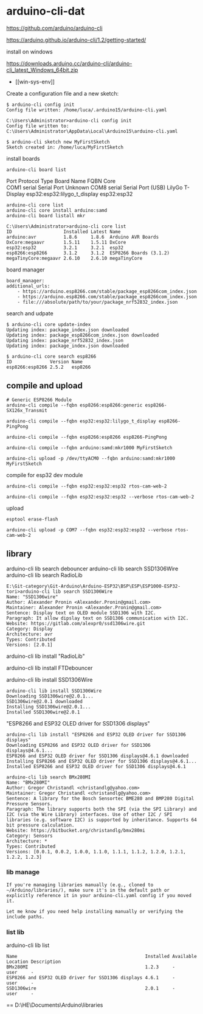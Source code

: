 
# arduino-cli-dat


https://github.com/arduino/arduino-cli

https://arduino.github.io/arduino-cli/1.2/getting-started/


install on windows 

https://downloads.arduino.cc/arduino-cli/arduino-cli_latest_Windows_64bit.zip

- [[win-sys-env]]

Create a configuration file and a new sketch:

    $ arduino-cli config init
    Config file written: /home/luca/.arduino15/arduino-cli.yaml

    C:\Users\Administrator>arduino-cli config init
    Config file written to: C:\Users\Administrator\AppData\Local\Arduino15\arduino-cli.yaml

    $ arduino-cli sketch new MyFirstSketch
    Sketch created in: /home/luca/MyFirstSketch


install boards 

    arduino-cli board list


Port Protocol Type              Board Name       FQBN                         Core       
COM1 serial   Serial Port       Unknown
COM8 serial   Serial Port (USB) LilyGo T-Display esp32:esp32:lilygo_t_display esp32:esp32


    arduino-cli core list
    arduino-cli core install arduino:samd
    arduino-cli board listall mkr

    C:\Users\Administrator>arduino-cli core list
    ID                   Installed Latest Name
    arduino:avr          1.8.6     1.8.6  Arduino AVR Boards
    DxCore:megaavr       1.5.11    1.5.11 DxCore
    esp32:esp32          3.2.1     3.2.1  esp32
    esp8266:esp8266      3.1.2     3.1.2  ESP8266 Boards (3.1.2)
    megaTinyCore:megaavr 2.6.10    2.6.10 megaTinyCore



board manager 

    board_manager:
    additional_urls:
        - https://arduino.esp8266.com/stable/package_esp8266com_index.json
        - https://arduino.esp8266.com/stable/package_esp8266com_index.json
        - file:///absolute/path/to/your/package_nrf52832_index.json

search and udpate 

    $ arduino-cli core update-index
    Updating index: package_index.json downloaded
    Updating index: package_esp8266com_index.json downloaded
    Updating index: package_nrf52832_index.json
    Updating index: package_index.json downloaded

    $ arduino-cli core search esp8266
    ID              Version Name
    esp8266:esp8266 2.5.2   esp8266




## compile and upload 


    # Generic ESP8266 Module
    arduino-cli compile --fqbn esp8266:esp8266:generic esp8266-SX126x_Transmit

    arduino-cli compile --fqbn esp32:esp32:lilygo_t_display esp8266-PingPong

    arduino-cli compile --fqbn esp8266:esp8266 esp8266-PingPong

    arduino-cli compile --fqbn arduino:samd:mkr1000 MyFirstSketch

    arduino-cli upload -p /dev/ttyACM0 --fqbn arduino:samd:mkr1000 MyFirstSketch

    

compile for esp32 dev module 

    arduino-cli compile --fqbn esp32:esp32:esp32 rtos-cam-web-2

    arduino-cli compile --fqbn esp32:esp32:esp32 --verbose rtos-cam-web-2

upload 

    esptool erase-flash

    arduino-cli upload -p COM7 --fqbn esp32:esp32:esp32 --verbose rtos-cam-web-2



## library 

arduino-cli lib search debouncer
arduino-cli lib search SSD1306Wire
arduino-cli lib search RadioLib

    E:\Git-category\Git-Arduino\Arduino-ESP32\BSP\ESP\ESP1000-ESP32-tori>arduino-cli lib search SSD1306Wire
    Name: "SSD1306wire"
    Author: Alexander Pronin <Alexander.Pronin@gmail.com>
    Maintainer: Alexander Pronin <Alexander.Pronin@gmail.com>
    Sentence: Display text on OLED module SSD1306 with I2C.
    Paragraph: It allow dipslay text on SSD1306 communication with I2C.
    Website: https://gitlab.com/alexpr0/ssd1306wire.git
    Category: Display
    Architecture: avr
    Types: Contributed
    Versions: [2.0.1]


arduino-cli lib install "RadioLib"

arduino-cli lib install FTDebouncer

arduino-cli lib install SSD1306Wire

    arduino-cli lib install SSD1306Wire
    Downloading SSD1306wire@2.0.1...
    SSD1306wire@2.0.1 downloaded
    Installing SSD1306wire@2.0.1...
    Installed SSD1306wire@2.0.1

"ESP8266 and ESP32 OLED driver for SSD1306 displays"

    arduino-cli lib install "ESP8266 and ESP32 OLED driver for SSD1306 displays"
    Downloading ESP8266 and ESP32 OLED driver for SSD1306 displays@4.6.1...
    ESP8266 and ESP32 OLED driver for SSD1306 displays@4.6.1 downloaded
    Installing ESP8266 and ESP32 OLED driver for SSD1306 displays@4.6.1...
    Installed ESP8266 and ESP32 OLED driver for SSD1306 displays@4.6.1

    arduino-cli lib search BMx280MI
    Name: "BMx280MI"
    Author: Gregor Christandl <christandlg@yahoo.com>
    Maintainer: Gregor Christandl <christandlg@yahoo.com>
    Sentence: A library for the Bosch Sensortec BME280 and BMP280 Digital Pressure Sensors.
    Paragraph: The library supports both the SPI (via the SPI Library) and I2C (via the Wire Library) interfaces. Use of other I2C / SPI libraries (e.g. software I2C) is supported by inheritance. Supports 64 bit pressure calculation.
    Website: https://bitbucket.org/christandlg/bmx280mi
    Category: Sensors
    Architecture: *
    Types: Contributed
    Versions: [0.0.1, 0.0.2, 1.0.0, 1.1.0, 1.1.1, 1.1.2, 1.2.0, 1.2.1, 1.2.2, 1.2.3]


### lib manage 

    If you're managing libraries manually (e.g., cloned to ~/Arduino/libraries/), make sure it's in the default path or explicitly reference it in your arduino-cli.yaml config if you moved it.

    Let me know if you need help installing manually or verifying the include paths.


### list lib 

arduino-cli lib list

    Name                                               Installed Available    Location Description
    BMx280MI                                           1.2.3     -            user     -
    ESP8266 and ESP32 OLED driver for SSD1306 displays 4.6.1     -            user     -
    SSD1306wire                                        2.0.1     -            user     -

== D:\HE\Documents\Arduino\libraries